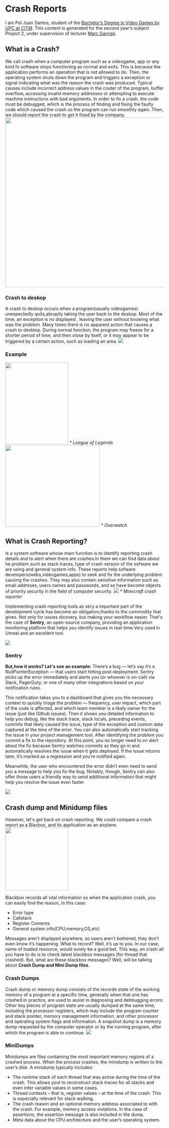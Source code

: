 # Crash Reports


I am Pol Juan Santos, student of the <a href="https://www.citm.upc.edu/ing/estudis/graus-videojocs/">Bachelor’s Degree in 
Video Games by UPC at CITM</a>. This content is generated for the second year’s subject Project 2, under supervision of lecturer
<a href="https://www.linkedin.com/in/mgarrigo/">Marc Garrigó</a>.
  

<h2 id="intro"> What is a Crash? </h2>
We call crash when a computer program such as a videogame, app or any kind fo software stops functioning as normal and exits. This is because the application performs an operation that is not allowed to do. Then, the operating system shuts down the program and  triggers a exception or signal indicating what was the reason the crash was produced. Typical causes include incorrect address values in the couter of the program, buffer overflow, accessing invalid memory addresses or attempting to execute machine instructions with bad arguments.
In order to fix a crash, the code must be debugged, which is the process of finding and fixing the faulty code which caused the crash so the program can run smoothly again. Then, we should report the crash to get it fixed by the company.

<img src="https://media1.tenor.com/images/86031337405fc540c2b56af57206ff6c/tenor.gif?itemid=8556865" width ="600" height="540">

<h3> Crash to deskop </h3>
A crash to deskop occurs when a program(usually videogames) unexpectedly quits,abruptly taking the user back to the deskop. Most of the time, an exception is no displayed , leaving the user without knowing what was the problem. Many times there is no apparent action that causes a crash to desktop. During normal function, the program may freeze for a shorter period of time, and then close by itself, or it may appear to be triggered by a certain action, such as loading an area. 

<img src="https://github.com/Sauko22/Crash-Report/blob/master/web/loading.jpg?raw=true">

<h3>Example</h3>
<img src="https://www.bugsplat.com/images/graphics/league_of_legends_crash_box.png" width ="200" height="260">
<i>* League of Legends </i>
<img src="https://www.mystgraphics.com/OverwatchForumImages/OverwatchCrashDialog.jpg" width ="300" height="260">
<i>* Overwatch </i>

<h2 id="crashre">What is Crash Reporting? </h2>
Is a system software whose main function is to identify reporting crash details and to alert when there are crashes.In them we can find data about he problem such as stack traces, type of crash version of the sofware we are using and general system info. These reports help sofware developers(webs,videogames,apps) to seek and fix the underlying problem causing the crashes. They may also contain sensitive information such as email addreses, users names and passwords, and so have become objects of priority security in the field of computer security.
<img src="https://media.minecraftforum.net/attachments/190/524/635939770564555905.png?raw=true">
<i>* Minecraft crash reporter </i>

Implementing crash reporting tools as very a important part of the development cycle has become an obligation,thanks to the commodity that gives. Not only for issues dicovery, but making your workflow easier. That's the case of <b>Sentry</b>, an open-source company, providing an application monitoring platform that helps you identify issues in real-time.Very used in Unreal and an excellent tool. 

<img src="https://nextcloud.com/media/sentry-logo-black-1.png?raw=true">

<h3>Sentry</h3>
<b>But,how it works? Let's see an example:</b>
There’s a bug — let’s say it’s a NullPointerException — that users start hitting post-deployment. Sentry picks up the error immediately and alerts you (or whoever is on-call) via Slack, PagerDuty, or one of many other integrations based on your notification rules.

This notification takes you to a dashboard that gives you the necessary context to quickly triage the problem — frequency, user impact, which part of the code is affected, and which team member is a likely owner for the issue (just like Github issues). Then it shows you detailed information to help you debug, like the stack trace, stack locals, preceding events, commits that likely caused the issue, type of the exception and custom data captured at the time of the error. You can also automatically start tracking the issue in your project management tool.
After identifying the problem you commit a fix to the repository. At this point, you no longer need to  on alert  about the fix because Sentry watches commits as they go in and automatically resolves the issue when it gets deployed. If the issue returns later, it’s marked as a regression and you’re notified again.

Meanwhile, the user who encountered the error didn’t even need to send you a message to help you fix the bug. Notably, though, Sentry can also offer those users a friendly way to send additional information that might help you resolve the issue even faster.

<img src="https://sentry.io/_assets/screenshots/features-page-dash-12c65431808e7d8daf234a096446c1f0da311a0f3bcec5352e28bda60136fb16.jpg?raw=true">

<h2 id="crashdump"> Crash dump and Minidump files </h2>
However, let's get back on crash reporting. We could compare a crash report as a Blacbox, and its application as an airplane.
<img src="https://cdn-images-1.medium.com/max/1200/1*WljD7gLyX2gr_60o501Z1A.png" width ="200" height="200">

Blackbox records all vital information so when the application crash, you can easily find the reason, in this case:
<ul>
  <li>Error type</li>
  <li>Callstack</li>
  <li>Register Contents</li>
  <li>General system info(CPU,memory,OS,etc)</li>
 </ul>
Messages aren’t displayed anywhere, so users aren’t bothered, they don’t even know it’s happening. What to record? Well, it’s up to you. In our case, name of loaded resource, would surely be a good bet. This way, on crash all you have to do is to check latest blackbox messages (for thread that crashed). But, what are these blackbox messages? Well, will be talking about <b>Crash Dump and Mini Dump files</b>. 

<h3>Crash Dumps</h3>
Crash dump or memory dump consists of the recorde state of the working memory of a program at a specific time, generally when that one has crashed.In practice, are used to assist in diagnosing and debbugging errors. Other key pieces of program state are usually dumped at the same time, including the processor registers, which may include the program counter and stack pointer, memory management information, and other processor and operating system flags and information. A snapshot dump is a memory dump requested by the computer operator or by the running program, after which the program is able to continue.

<img src="https://www.drivethelife.com/uploadfiles/20180807/error-fix-blue-screen-memory-dump.png?raw=true">

<h3>MiniDumps</h3>
Minidumps are files containing the most important memory regions of a crashed process. When the process crashes, the minidump is written to the user’s disk. A minidump typically includes:

  <ul>
  <li>The runtime stack of each thread that was active during the time of the crash. This allows yout to reconstruct stack traces for all stacks and even infer variable values in some cases.</li>
  <li>Thread contexts – that is, register values – at the time of the crash. This is especially relevant for stack walking.</li>
  <li>The crash reason and an optional memory address associated to with the crash. For example, memory access violations. In the case of assertions, the assertion message is also included in the dump.</li>
  <li>Meta data about the CPU architecture and the user’s operating system.</li>
 </ul>
 
